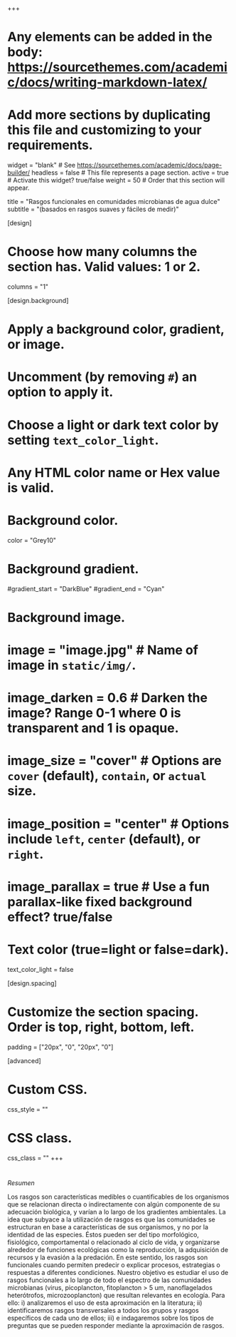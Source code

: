 +++
# Any elements can be added in the body: https://sourcethemes.com/academic/docs/writing-markdown-latex/
# Add more sections by duplicating this file and customizing to your requirements.

widget = "blank"  # See https://sourcethemes.com/academic/docs/page-builder/
headless = false  # This file represents a page section.
active = true  # Activate this widget? true/false
weight = 50 # Order that this section will appear.


title = "Rasgos funcionales en comunidades microbianas de agua dulce"
subtitle = "(basados en rasgos suaves y fáciles de medir)"

[design]
  # Choose how many columns the section has. Valid values: 1 or 2.
  columns = "1"

[design.background]
  # Apply a background color, gradient, or image.
  #   Uncomment (by removing `#`) an option to apply it.
  #   Choose a light or dark text color by setting `text_color_light`.
  #   Any HTML color name or Hex value is valid.

  # Background color.
   color = "Grey10"
  
  # Background gradient.
  #gradient_start = "DarkBlue"
  #gradient_end = "Cyan"
  
  # Background image.
  # image = "image.jpg"  # Name of image in `static/img/`.
  # image_darken = 0.6  # Darken the image? Range 0-1 where 0 is transparent and 1 is opaque.
  # image_size = "cover"  #  Options are `cover` (default), `contain`, or `actual` size.
  # image_position = "center"  # Options include `left`, `center` (default), or `right`.
  # image_parallax = true  # Use a fun parallax-like fixed background effect? true/false
  
  # Text color (true=light or false=dark).
  text_color_light = false

[design.spacing]
  # Customize the section spacing. Order is top, right, bottom, left.
  padding = ["20px", "0", "20px", "0"]

[advanced]
 # Custom CSS. 
 css_style = ""
 
 # CSS class.
 css_class = ""
+++
#

*Resumen*

Los rasgos son características medibles o cuantificables de los organismos que se relacionan directa o indirectamente con algún componente de su adecuación biológica, y varían a lo largo de los gradientes ambientales. La idea que subyace a la utilización de rasgos es que las comunidades se estructuran en base a características de sus organismos, y no por la identidad de las especies. Éstos pueden ser del tipo morfológico, fisiológico, comportamental o relacionado al ciclo de vida, y organizarse alrededor de funciones ecológicas como la reproducción, la adquisición de recursos y la evasión a la predación. En este sentido, los rasgos son funcionales cuando permiten predecir o explicar procesos, estrategias o respuestas a diferentes condiciones. Nuestro objetivo es estudiar el uso de rasgos funcionales a lo largo de todo el espectro de las comunidades microbianas (virus, picoplancton, fitoplancton > 5 um, nanoflagelados heterótrofos, microzooplancton) que resultan relevantes en ecología. Para ello: i) analizaremos el uso de esta aproximación en la literatura; ii) identificaremos rasgos transversales a todos los grupos y rasgos específicos de cada uno de ellos; iii) e indagaremos sobre los tipos de preguntas que se pueden responder mediante la aproximación de rasgos.